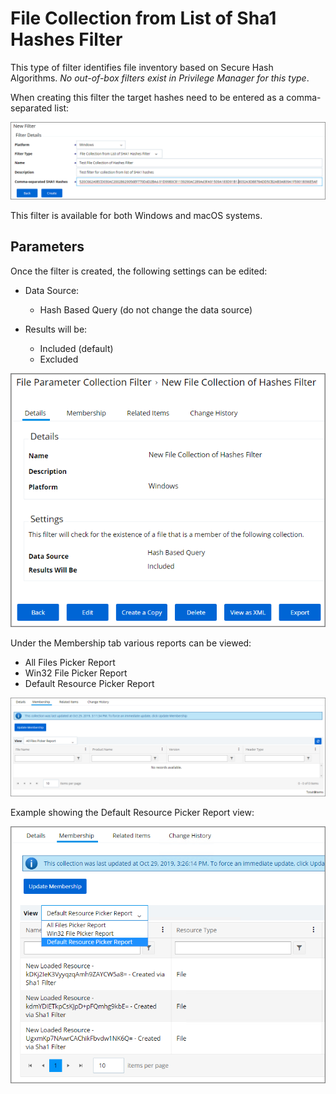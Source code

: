 [title]: # (File Collection from List of Sha1 Hashes Filter)
[tags]: # (filter types)
[priority]: # (2)
# File Collection from List of Sha1 Hashes Filter

This type of filter identifies file inventory based on Secure Hash Algorithms. *No out-of-box filters exist in Privilege Manager for this type*.

When creating this filter the target hashes need to be entered as a comma-separated list:

![New SHA1 Hashes filter](images/sha1/new-sha1.png)

This filter is available for both Windows and macOS systems.

## Parameters

Once the filter is created, the following settings can be edited:

* Data Source:

  * Hash Based Query (do not change the data source)
* Results will be:
 
  * Included (default)
  * Excluded

![Settings for the SHA1 Hashes filter](images/sha1/sha1-edit-1.png)

Under the Membership tab various reports can be viewed:

* All Files Picker Report
* Win32 File Picker Report
* Default Resource Picker Report

![Edit/Update Membership](images/sha1/sha1-edit-2.png)

Example showing the Default Resource Picker Report view:

![Default Resource Picker Report view](images/sha1/sha1-edit-3.png)
